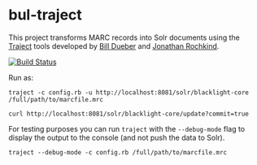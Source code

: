 # bul-traject
This project transforms MARC records into Solr documents using the [Traject](https://github.com/traject-project/traject) tools developed by [Bill Dueber](https://github.com/billdueber/) and [Jonathan Rochkind](https://github.com/jrochkind).

[![Build Status](https://secure.travis-ci.org/Brown-University-Library/bul-traject.png?branch=master)](https://travis-ci.org/Brown-University-Library/bul-traject)

Run as:
```
traject -c config.rb -u http://localhost:8081/solr/blacklight-core /full/path/to/marcfile.mrc

curl http://localhost:8081/solr/blacklight-core/update?commit=true
```

For testing purposes you can run `traject` with the `--debug-mode` flag to
display the output to the console (and not push the data to Solr).

```
traject --debug-mode -c config.rb /full/path/to/marcfile.mrc
```
 
